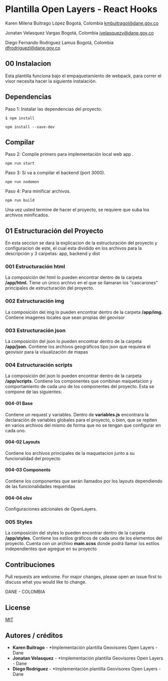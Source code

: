 # Plantilla Open Layers - React Hooks

Karen Milena Buitrago López
Bogotá, Colombia
kmbuitragol@dane.gov.co

Jonatan Velasquez Vargas
Bogotá, Colombia
jvelasquezv@dane.gov.co

Diego Fernando Rodriguez Lamus
Bogotá, Colombia
dfrodriguezl@dane.gov.co

## 00 Instalacion

Esta plantilla funciona bajo el empaquetamiento de webpack, para correr el visor necesita hacer la siguiente instalación.

## Dependencias

Paso 1: Instalar las dependencias del proyecto.

```
$ npm install
```

```
npm install --save-dev
```

## Compilar

Paso 2: Compile primero para implementación local web app .

```
npm run start
```


Paso 3: Si va a compilar el backend (port 3000).

```
npm run nodemon
```

Paso 4: Para minificar archivos.

```
npm run build
```

Una vez usted termine de hacer el proyecto, se requiere que suba los archivos minificados.

## 01 Estructuración del Proyecto

En esta seccion se dara la explicacion de la estructuración del proyecto y configuracion de este, el cual esta dividido en los archivos para la descripción y 3 carpetas: app, backend y dist

### 001 Estructuración html

La composición del html lo pueden encontrar dentro de la carpeta **/app/html.** Tiene un único archivo en el que se llamaran los "cascarones" principales de estructuración del proyecto. 

### 002 Estructuración img

La composición del img lo pueden encontrar dentro de la carpeta **/app/img.** Contiene imagenes locales que sean propias del geovisor

### 003 Estructuración json

La composición del json lo pueden encontrar dentro de la carpeta **/app/json.** Contiene los archivos geográficos tipo json que requiera el geovisor para la visualización de mapas

### 004 Estructuración scripts

La composición del json lo pueden encontrar dentro de la carpeta **/app/scripts.** Contiene los componentes que combinan maquetacion y comportamiento de cada uno de los componentes del proyecto.  Esta se compone de las siguientes:

#### 004-01 Base

Contiene un request y variables. Dentro de **variables.js** encontrara la declaración de variables globales para el proyecto, o bien, que se repiten en varios archivos del mismo de forma que no se tengan que configurar en cada uno. 

#### 004-02 Layouts

Contiene los archivos principales de la maquetacion junto a su funcionalidad del proyecto 

#### 004-03 Components

Contiene los componentes que serán llamados por los layouts dependiendo de las funcionalidades requeridas

#### 004-04 olsv

Configuraciones adcionales de OpenLayers. 

### 005 Styles

La composición del styles lo pueden encontrar dentro de la carpeta **/app/styles.** Contiene los estilos gráficos de cada uno de los elementos del proyecto. Cuenta con un archivo **main.scss** donde podrá llamar los estilos independientes que agregue en su proyecto



## Contribuciones
Pull requests are welcome. For major changes, please open an issue first to discuss what you would like to change.

DANE - COLOMBIA

## License
[MIT](https://choosealicense.com/licenses/mit/)

## Autores / créditos
* **Karen Buitrago** - *Implementación plantilla Geovisores Open Layers - Dane
* **Jonatan Velasquez** - *Implementación plantilla Geovisores Open Layers - Dane
* **Diego Rodriguez** - *Implementación plantilla Geovisores Open Layers - Dane
